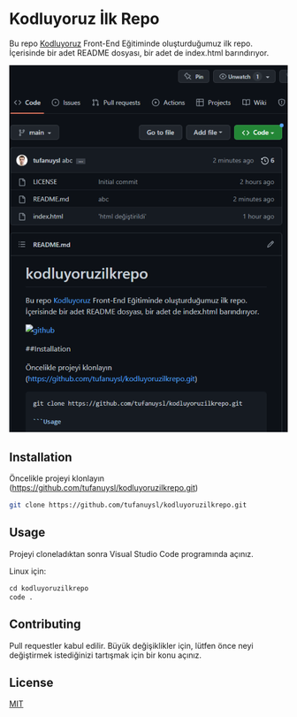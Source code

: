 # Kodluyoruz İlk Repo
Bu repo [Kodluyoruz](https://www.kodluyoruz.org) Front-End Eğitiminde oluşturduğumuz ilk repo. İçerisinde bir adet README dosyası, bir adet de index.html barındırıyor.

![github](https://github.com/tufanuysl/kodluyoruzilkrepo/blob/main/resim_2022-12-12_161954073.png?raw=true)

## Installation

Öncelikle projeyi klonlayın (https://github.com/tufanuysl/kodluyoruzilkrepo.git)

```bash
git clone https://github.com/tufanuysl/kodluyoruzilkrepo.git
```

## Usage

Projeyi cloneladıktan sonra Visual Studio Code programında açınız.

Linux için:
```linux
cd kodluyoruzilkrepo
code .
```

## Contributing
Pull requestler kabul edilir. Büyük değişiklikler için, lütfen önce neyi değiştirmek istediğinizi tartışmak için bir konu açınız.


## License
[MIT](https://choosealicense.com/licenses/mit/)